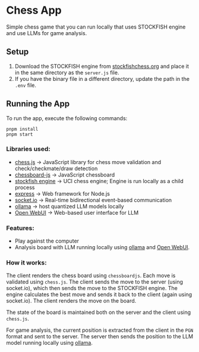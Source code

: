 # Chess App
Simple chess game that you can run locally that uses STOCKFISH engine and use LLMs for game analysis. 

## Setup

1. Download the STOCKFISH engine from [stockfishchess.org](https://stockfishchess.org/download/) and place it in the same directory as the `server.js` file.
2. If you have the binary file in a different directory, update the path in the `.env` file.

## Running the App
To run the app, execute the following commands:
```
pnpm install
pnpm start
```

### Libraries used:
- [chess.js](https://github.com/jhlywa/chess.js) ->  JavaScript library for chess move validation and check/checkmate/draw detection
- [chessboard-js](https://chessboardjs.com/) -> JavaScript chessboard
- [stockfish engine](https://stockfishchess.org/) -> UCI chess engine; Engine is run locally as a child process
- [express](https://expressjs.com/) -> Web framework for Node.js
- [socket.io](https://socket.io/) -> Real-time bidirectional event-based communication
- [ollama](https://ollama.com/) -> host quantized LLM models locally
- [Open WebUI](https://openwebui.com/) -> Web-based user interface for LLM

### Features:
- Play against the computer
- Analysis board with LLM running locally using [ollama](https://ollama.com/) and [Open WebUI](https://openwebui.com/).
 
### How it works:
The client renders the chess board using `chessboardjs`. Each move is validated using `chess.js`. The client sends the move to the server (using socket.io), which then sends the move to the STOCKFISH engine. 
The engine calculates the best move and sends it back to the client (again using socket.io). The client renders the move on the board.

The state of the board is maintained both on the server and the client using `chess.js`.

For game analysis, the current position is extracted from the client in the `PGN` format and sent to the server. 
The server then sends the position to the LLM model running locally using [ollama](https://ollama.com/).
